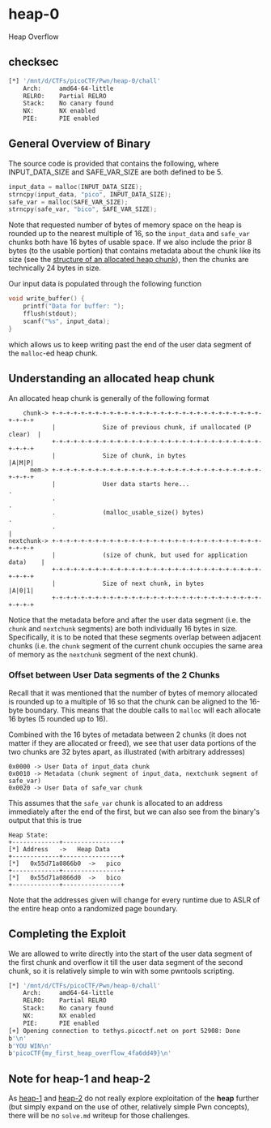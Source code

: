 # heap-0

Heap Overflow

## checksec

```bash
[*] '/mnt/d/CTFs/picoCTF/Pwn/heap-0/chall'
    Arch:     amd64-64-little
    RELRO:    Partial RELRO
    Stack:    No canary found
    NX:       NX enabled
    PIE:      PIE enabled
```

## General Overview of Binary

The source code is provided that contains the following, where INPUT_DATA_SIZE and SAFE_VAR_SIZE are both defined to be 5. 

```c
input_data = malloc(INPUT_DATA_SIZE);
strncpy(input_data, "pico", INPUT_DATA_SIZE);
safe_var = malloc(SAFE_VAR_SIZE);
strncpy(safe_var, "bico", SAFE_VAR_SIZE);
```

Note that requested number of bytes of memory space on the heap is rounded up to the nearest multiple of 16, so the `input_data` and `safe_var` chunks both have 16 bytes of usable space. If we also include the prior 8 bytes (to the usable portion) that contains metadata about the chunk like its size (see the [structure of an allocated heap chunk](#understanding-an-allocated-heap-chunk)), then the chunks are technically 24 bytes in size. 

Our input data is populated through the following function

```c
void write_buffer() {
    printf("Data for buffer: ");
    fflush(stdout);
    scanf("%s", input_data);
}
```

which allows us to keep writing past the end of the user data segment of the `malloc`-ed heap chunk. 

## Understanding an allocated heap chunk

An allocated heap chunk is generally of the following format

```
    chunk-> +-+-+-+-+-+-+-+-+-+-+-+-+-+-+-+-+-+-+-+-+-+-+-+-+-+-+-+-+-+-+-+-+
            |             Size of previous chunk, if unallocated (P clear)  |
            +-+-+-+-+-+-+-+-+-+-+-+-+-+-+-+-+-+-+-+-+-+-+-+-+-+-+-+-+-+-+-+-+
            |             Size of chunk, in bytes                     |A|M|P|
      mem-> +-+-+-+-+-+-+-+-+-+-+-+-+-+-+-+-+-+-+-+-+-+-+-+-+-+-+-+-+-+-+-+-+
            |             User data starts here...                          .
            .                                                               .
            .             (malloc_usable_size() bytes)                      .
            .                                                               |
nextchunk-> +-+-+-+-+-+-+-+-+-+-+-+-+-+-+-+-+-+-+-+-+-+-+-+-+-+-+-+-+-+-+-+-+
            |             (size of chunk, but used for application data)    |
            +-+-+-+-+-+-+-+-+-+-+-+-+-+-+-+-+-+-+-+-+-+-+-+-+-+-+-+-+-+-+-+-+
            |             Size of next chunk, in bytes                |A|0|1|
            +-+-+-+-+-+-+-+-+-+-+-+-+-+-+-+-+-+-+-+-+-+-+-+-+-+-+-+-+-+-+-+-+
```

Notice that the metadata before and after the user data segment (i.e. the `chunk` and `nextchunk` segments) are both individually 16 bytes in size. Specifically, it is to be noted that these segments overlap between adjacent chunks (i.e. the `chunk` segment of the current chunk occupies the same area of memory as the `nextchunk` segment of the next chunk). 

### Offset between User Data segments of the 2 Chunks

Recall that it was mentioned that the number of bytes of memory allocated is rounded up to a multiple of 16 so that the chunk can be aligned to the 16-byte boundary. This means that the double calls to `malloc` will each allocate 16 bytes (5 rounded up to 16). 

Combined with the 16 bytes of metadata between 2 chunks (it does not matter if they are allocated or freed), we see that user data portions of the two chunks are 32 bytes apart, as illustrated (with arbitrary addresses)

```
0x0000 -> User Data of input_data chunk
0x0010 -> Metadata (chunk segment of input_data, nextchunk segment of safe_var)
0x0020 -> User Data of safe_var chunk
```

This assumes that the `safe_var` chunk is allocated to an address immediately after the end of the first, but we can also see from the binary's output that this is true

```
Heap State:
+-------------+----------------+
[*] Address   ->   Heap Data
+-------------+----------------+
[*]   0x55d71a0866b0  ->   pico
+-------------+----------------+
[*]   0x55d71a0866d0  ->   bico
+-------------+----------------+
```

Note that the addresses given will change for every runtime due to ASLR of the entire heap onto a randomized page boundary. 

## Completing the Exploit

We are allowed to write directly into the start of the user data segment of the first chunk and overflow it till the user data segment of the second chunk, so it is relatively simple to win with some pwntools scripting. 

```bash
[*] '/mnt/d/CTFs/picoCTF/Pwn/heap-0/chall'
    Arch:     amd64-64-little
    RELRO:    Partial RELRO
    Stack:    No canary found
    NX:       NX enabled
    PIE:      PIE enabled
[+] Opening connection to tethys.picoctf.net on port 52908: Done
b'\n'
b'YOU WIN\n'
b'picoCTF{my_first_heap_overflow_4fa6dd49}\n'
```

## Note for heap-1 and heap-2

As [heap-1](../heap-1/) and [heap-2](../heap-2/) do not really explore exploitation of the **heap** further (but simply expand on the use of other, relatively simple Pwn concepts), there will be no `solve.md` writeup for those challenges. 